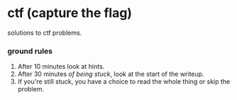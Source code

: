 # ctf (capture the flag)

solutions to ctf problems.


### ground rules

1. After 10 minutes look at hints.
2. After 30 minutes *of being stuck*, look at the start of the writeup. 
3. If you're still stuck, you have a choice to read the whole thing or skip the problem.

